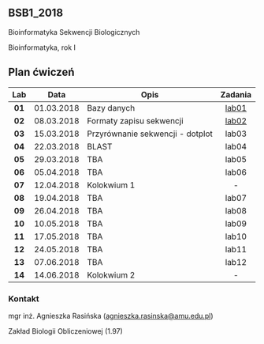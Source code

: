 ## BSB1_2018
Bioinformatyka Sekwencji Biologicznych

Bioinformatyka, rok I

## Plan ćwiczeń

| Lab | Data | Opis | Zadania |
| :---: | --- | --- | :---: |
| **01** | 01.03.2018 | Bazy danych | [lab01](./lab01.md)  |
| **02**	| 08.03.2018 | Formaty zapisu sekwencji  | [lab02](./lab02.md) |
| **03**	| 15.03.2018 | Przyrównanie sekwencji - dotplot  | lab03 |
| **04**	| 22.03.2018 | BLAST | lab04 |
| **05**	| 29.03.2018 | TBA | lab05 |
| **06**	| 05.04.2018 | TBA | lab06 |
| **07**	| 12.04.2018 | Kolokwium 1 | -  |
| **08**	| 19.04.2018 | TBA | lab07 |
| **09**	| 26.04.2018 | TBA |  lab08 |
| **10**	| 10.05.2018 | TBA | lab09 |
| **11**	| 17.05.2018 | TBA | lab10 |
| **12**	| 24.05.2018 | TBA |  lab11 |
| **13**	| 07.06.2018 | TBA |  lab12 |
| **14**	| 14.06.2018 | Kolokwium 2 |  -  |

### Kontakt
mgr inż. Agnieszka Rasińska (agnieszka.rasinska@amu.edu.pl)

Zakład Biologii Obliczeniowej (1.97)

